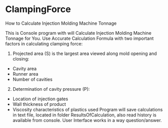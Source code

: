 # ClampingForce
How to Calculate Injection Molding Machine Tonnage

This is Console program with will Calculate Injection Molding Machine Tonnage for You.
Use Accurate Calculation Formula with two important factors in calculating clamping force: 
1.	Projected area (S) is the largest area viewed along mold opening and closing:
-	Cavity area
-	Runner area
-	Number of cavities 
2.	Determination of cavity pressure (P):
-	Location of injection gates
-	Wall thickness of product
-	Viscosity characteristics of plastics used
Program will save calculations in text file, located in folder ResultsOfCalculation, also read history is available from console. User Interface works in a way question/answer.
